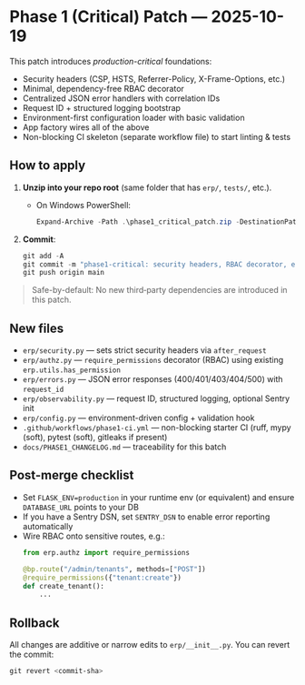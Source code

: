 
# Phase 1 (Critical) Patch — 2025-10-19

This patch introduces *production-critical* foundations:
- Security headers (CSP, HSTS, Referrer-Policy, X-Frame-Options, etc.)
- Minimal, dependency-free RBAC decorator
- Centralized JSON error handlers with correlation IDs
- Request ID + structured logging bootstrap
- Environment-first configuration loader with basic validation
- App factory wires all of the above
- Non-blocking CI skeleton (separate workflow file) to start linting & tests

## How to apply

1) **Unzip into your repo root** (same folder that has `erp/`, `tests/`, etc.).
   - On Windows PowerShell:
     ```powershell
     Expand-Archive -Path .\phase1_critical_patch.zip -DestinationPath . -Force
     ```

2) **Commit**:
   ```powershell
   git add -A
   git commit -m "phase1-critical: security headers, RBAC decorator, error handlers, observability, config; CI skeleton"
   git push origin main
   ```

> Safe-by-default: No new third‑party dependencies are introduced in this patch.

## New files

- `erp/security.py` — sets strict security headers via `after_request`
- `erp/authz.py` — `require_permissions` decorator (RBAC) using existing `erp.utils.has_permission`
- `erp/errors.py` — JSON error responses (400/401/403/404/500) with `request_id`
- `erp/observability.py` — request ID, structured logging, optional Sentry init
- `erp/config.py` — environment-driven config + validation hook
- `.github/workflows/phase1-ci.yml` — non-blocking starter CI (ruff, mypy (soft), pytest (soft), gitleaks if present)
- `docs/PHASE1_CHANGELOG.md` — traceability for this batch

## Post-merge checklist

- Set `FLASK_ENV=production` in your runtime env (or equivalent) and ensure `DATABASE_URL` points to your DB
- If you have a Sentry DSN, set `SENTRY_DSN` to enable error reporting automatically
- Wire RBAC onto sensitive routes, e.g.:
  ```python
  from erp.authz import require_permissions

  @bp.route("/admin/tenants", methods=["POST"])
  @require_permissions({"tenant:create"})
  def create_tenant():
      ...
  ```

## Rollback

All changes are additive or narrow edits to `erp/__init__.py`. You can revert the commit:
```powershell
git revert <commit-sha>
```
